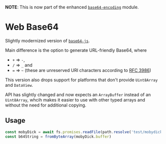 
__NOTE__: This is now part of the enhanced [`base64-encoding`](https://github.com/qwtel/base64-encoding) module.


# Web Base64

Slightly modernized version of [`base64-js`](https://github.com/beatgammit/base64-js). 

Main difference is the option to generate URL-friendly Base64,
where
- `+` => `-`,
- `/` => `_` and
- `=` => `~` (these are unreserved URI characters according to [RFC 3986](https://tools.ietf.org/html/rfc3986#section-2.3))

This version also drops support for platforms that don't provide `Uint8Array` and `DataView`.

API has slightly changed and now expects an `ArrayBuffer` instead of an `Uint8Array`, whcih makes it easier to use with other typed arrays and without the need for additional copying. 

## Usage

```js
const mobyDick = await fs.promises.readFile(path.resolve('test/mobydick.txt'));
const b64String = fromByteArray(mobyDick.buffer)
```
